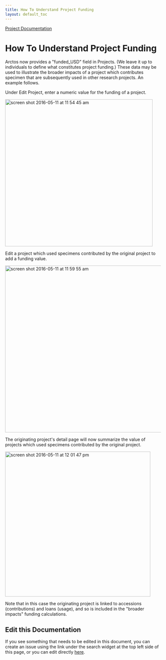 ```yaml
---
title: How To Understand Project Funding
layout: default_toc
---
```


[Project Documentation](https://handbook.arctosdb.org/documentation/projects.html)

# How To Understand Project Funding

Arctos now provides a "funded_USD" field in Projects. (We leave it up to individuals to define what constitutes project funding.) These data may be used to illustrate the broader impacts of a project which contributes specimen that are subsequently used in other research projects. An example follows.

Under Edit Project, enter a numeric value for the funding of a project.

<img width="477" alt="screen shot 2016-05-11 at 11 54 45 am" src="https://cloud.githubusercontent.com/assets/5720791/15192815/b6387f64-176f-11e6-8d38-d5140d128685.png">

Edit a project which used specimens contributed by the original project to add a funding value.

<img width="541" alt="screen shot 2016-05-11 at 11 59 55 am" src="https://cloud.githubusercontent.com/assets/5720791/15192877/00df8eea-1770-11e6-9ec6-90917770c0c9.png">

The originating project's detail page will now summarize the value of projects which used specimens contributed by the original project.

<img width="470" alt="screen shot 2016-05-11 at 12 01 47 pm" src="https://cloud.githubusercontent.com/assets/5720791/15192897/2a5d7b1a-1770-11e6-96d7-d67bb9c13dcd.png">

Note that in this case the originating project is linked to accessions (contributions) and loans (usage), and so is included in the "broader impacts" funding calculations.

## Edit this Documentation

If you see something that needs to be edited in this document, you can create an issue using the link under the search widget at the top left side of this page, or you can edit directly <a href="https://github.com/ArctosDB/documentation-wiki/edit/gh-pages/_how_to/How-to-understand-Project-Funding.markdown" target="_blank">here</a>.
